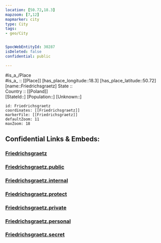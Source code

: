 ```yaml
---
location: [50.72,18.3] 
mapzoom: [7,12] 
mapmarker: city 
type: City
tags:
- geo/City


SpocWebEntityId: 30287
isDeleted: false
confidential: public

---
```

#is_a_/Place  
#is_a_ :: [[Place]] 
[has_place_longitude::18.3] 
[has_place_latitude::50.72] 
[name::Friedrichsgraetz] 
State ::  
Country :: [[Poland]]  
[StateId::] 
[Population::] 
[Unknown::] 


```leaflet
id: Friedrichsgraetz
coordinates: [[Friedrichsgraetz]] 
markerFile: [[Friedrichsgraetz]] 
defaultZoom: 11 
maxZoom: 18
```


## Confidential Links & Embeds: 

### [Friedrichsgraetz](/_Standards/Earth/Continent/Europe/Europe~East/Poland/Provinces~Poland/Opole/City/Friedrichsgraetz.md) 

### [Friedrichsgraetz.public](/_public/Earth/Continent/Europe/Europe~East/Poland/Provinces~Poland/Opole/City/Friedrichsgraetz.public.md) 

### [Friedrichsgraetz.internal](/_internal/Earth/Continent/Europe/Europe~East/Poland/Provinces~Poland/Opole/City/Friedrichsgraetz.internal.md) 

### [Friedrichsgraetz.protect](/_protect/Earth/Continent/Europe/Europe~East/Poland/Provinces~Poland/Opole/City/Friedrichsgraetz.protect.md) 

### [Friedrichsgraetz.private](/_private/Earth/Continent/Europe/Europe~East/Poland/Provinces~Poland/Opole/City/Friedrichsgraetz.private.md) 

### [Friedrichsgraetz.personal](/_personal/Earth/Continent/Europe/Europe~East/Poland/Provinces~Poland/Opole/City/Friedrichsgraetz.personal.md) 

### [Friedrichsgraetz.secret](/_secret/Earth/Continent/Europe/Europe~East/Poland/Provinces~Poland/Opole/City/Friedrichsgraetz.secret.md)

